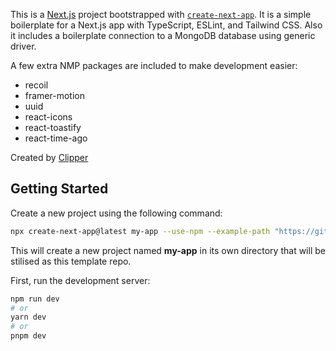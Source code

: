 This is a [Next.js](https://nextjs.org/) project bootstrapped with [`create-next-app`](https://github.com/vercel/next.js/tree/canary/packages/create-next-app).
It is a simple boilerplate for a Next.js app with TypeScript, ESLint, and Tailwind CSS. Also it includes a boilerplate connection to a MongoDB database using generic driver.

A few extra NMP packages are included to make development easier:
- recoil
- framer-motion
- uuid
- react-icons
- react-toastify
- react-time-ago

Created by [Clipper](github.com/clipper-dev)

## Getting Started

Create a new project using the following command:

```bash
npx create-next-app@latest my-app --use-npm --example-path "https://github.com/clipper-dev/nextjs-mongo-starter.git"
```

This will create a new project named **my-app** in its own directory that will be stilised as this template repo.

First, run the development server:

```bash
npm run dev
# or
yarn dev
# or
pnpm dev
```
